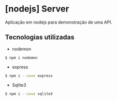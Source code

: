 # [nodejs] Server
Aplicação em nodejs para demonstração de uma API.

## Tecnologias utilizadas
 - nodemon
 ```bash
$ npm i nodemon
```
 - express
 ```bash
$ npm i --save express
```

- Sqlite3
 ```bash
$ npm i --save sqlite3
```
